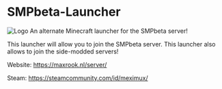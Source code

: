 # SMPbeta-Launcher
![Logo](https://user-images.githubusercontent.com/100799507/156438771-64c9b313-155a-4f18-b578-6ef8d60b6f1b.png)
An alternate Minecraft launcher for the SMPbeta server!


This launcher will allow you to join the SMPbeta server. This launcher also allows to join the side-modded servers!


Website: https://maxrook.nl/server/

Steam: https://steamcommunity.com/id/meximux/
